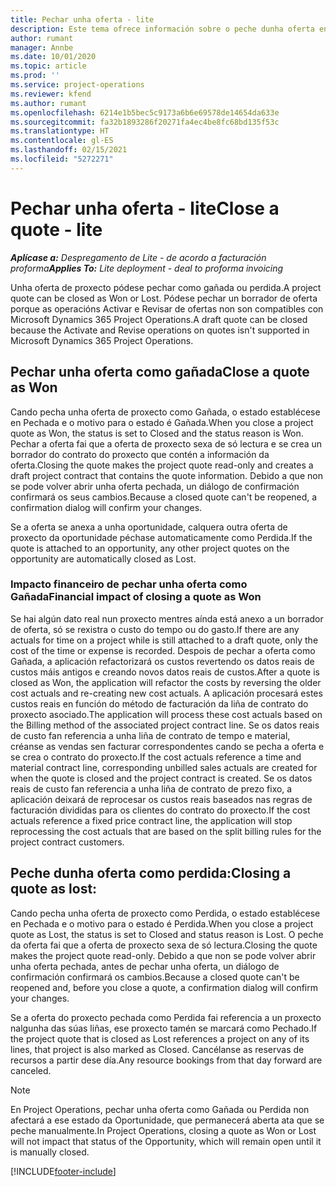 ```yaml
---
title: Pechar unha oferta - lite
description: Este tema ofrece información sobre o peche dunha oferta en Project Operations.
author: rumant
manager: Annbe
ms.date: 10/01/2020
ms.topic: article
ms.prod: ''
ms.service: project-operations
ms.reviewer: kfend
ms.author: rumant
ms.openlocfilehash: 6214e1b5bec5c9173a6b6e69578de14654da633e
ms.sourcegitcommit: fa32b1893286f20271fa4ec4be8fc68bd135f53c
ms.translationtype: HT
ms.contentlocale: gl-ES
ms.lasthandoff: 02/15/2021
ms.locfileid: "5272271"
---
```

# <a name="close-a-quote---lite"></a><span data-ttu-id="5c5e0-103">Pechar unha oferta - lite</span><span class="sxs-lookup"><span data-stu-id="5c5e0-103">Close a quote - lite</span></span>

<span data-ttu-id="5c5e0-104">_**Aplícase a:** Despregamento de Lite - de acordo a facturación proforma_</span><span class="sxs-lookup"><span data-stu-id="5c5e0-104">_**Applies To:** Lite deployment - deal to proforma invoicing_</span></span>

<span data-ttu-id="5c5e0-105">Unha oferta de proxecto pódese pechar como gañada ou perdida.</span><span class="sxs-lookup"><span data-stu-id="5c5e0-105">A project quote can be closed as Won or Lost.</span></span> <span data-ttu-id="5c5e0-106">Pódese pechar un borrador de oferta porque as operacións Activar e Revisar de ofertas non son compatibles con Microsoft Dynamics 365 Project Operations.</span><span class="sxs-lookup"><span data-stu-id="5c5e0-106">A draft quote can be closed because the Activate and Revise operations on quotes isn't supported in Microsoft Dynamics 365 Project Operations.</span></span>

## <a name="close-a-quote-as-won"></a><span data-ttu-id="5c5e0-107">Pechar unha oferta como gañada</span><span class="sxs-lookup"><span data-stu-id="5c5e0-107">Close a quote as Won</span></span>

<span data-ttu-id="5c5e0-108">Cando pecha unha oferta de proxecto como Gañada, o estado establécese en Pechada e o motivo para o estado é Gañada.</span><span class="sxs-lookup"><span data-stu-id="5c5e0-108">When you close a project quote as Won, the status is set to Closed and the status reason is Won.</span></span> <span data-ttu-id="5c5e0-109">Pechar a oferta fai que a oferta de proxecto sexa de só lectura e se crea un borrador do contrato do proxecto que contén a información da oferta.</span><span class="sxs-lookup"><span data-stu-id="5c5e0-109">Closing the quote makes the project quote read-only and creates a draft project contract that contains the quote information.</span></span> <span data-ttu-id="5c5e0-110">Debido a que non se pode volver abrir unha oferta pechada, un diálogo de confirmación confirmará os seus cambios.</span><span class="sxs-lookup"><span data-stu-id="5c5e0-110">Because a closed quote can't be reopened, a confirmation dialog will confirm your changes.</span></span>

<span data-ttu-id="5c5e0-111">Se a oferta se anexa a unha oportunidade, calquera outra oferta de proxecto da oportunidade péchase automaticamente como Perdida.</span><span class="sxs-lookup"><span data-stu-id="5c5e0-111">If the quote is attached to an opportunity, any other project quotes on the opportunity are automatically closed as Lost.</span></span>

### <a name="financial-impact-of-closing-a-quote-as-won"></a><span data-ttu-id="5c5e0-112">Impacto financeiro de pechar unha oferta como Gañada</span><span class="sxs-lookup"><span data-stu-id="5c5e0-112">Financial impact of closing a quote as Won</span></span>

<span data-ttu-id="5c5e0-113">Se hai algún dato real nun proxecto mentres aínda está anexo a un borrador de oferta, só se rexistra o custo do tempo ou do gasto.</span><span class="sxs-lookup"><span data-stu-id="5c5e0-113">If there are any actuals for time on a project while is still attached to a draft quote, only the cost of the time or expense is recorded.</span></span> <span data-ttu-id="5c5e0-114">Despois de pechar a oferta como Gañada, a aplicación refactorizará os custos revertendo os datos reais de custos máis antigos e creando novos datos reais de custos.</span><span class="sxs-lookup"><span data-stu-id="5c5e0-114">After a quote is closed as Won, the application will refactor the costs by reversing the older cost actuals and re-creating new cost actuals.</span></span> <span data-ttu-id="5c5e0-115">A aplicación procesará estes custos reais en función do método de facturación da liña de contrato do proxecto asociado.</span><span class="sxs-lookup"><span data-stu-id="5c5e0-115">The application will process these cost actuals based on the Billing method of the associated project contract line.</span></span> <span data-ttu-id="5c5e0-116">Se os datos reais de custo fan referencia a unha liña de contrato de tempo e material, créanse as vendas sen facturar correspondentes cando se pecha a oferta e se crea o contrato do proxecto.</span><span class="sxs-lookup"><span data-stu-id="5c5e0-116">If the cost actuals reference a time and material contract line, corresponding unbilled sales actuals are created for when the quote is closed and the project contract is created.</span></span> <span data-ttu-id="5c5e0-117">Se os datos reais de custo fan referencia a unha liña de contrato de prezo fixo, a aplicación deixará de reprocesar os custos reais baseados nas regras de facturación divididas para os clientes do contrato do proxecto.</span><span class="sxs-lookup"><span data-stu-id="5c5e0-117">If the cost actuals reference a fixed price contract line, the application will stop reprocessing the cost actuals that are based on the split billing rules for the project contract customers.</span></span>

## <a name="closing-a-quote-as-lost"></a><span data-ttu-id="5c5e0-118">Peche dunha oferta como perdida:</span><span class="sxs-lookup"><span data-stu-id="5c5e0-118">Closing a quote as lost:</span></span>

<span data-ttu-id="5c5e0-119">Cando pecha unha oferta de proxecto como Perdida, o estado establécese en Pechada e o motivo para o estado é Perdida.</span><span class="sxs-lookup"><span data-stu-id="5c5e0-119">When you close a project quote as Lost, the status is set to Closed and status reason is Lost.</span></span> <span data-ttu-id="5c5e0-120">O peche da oferta fai que a oferta de proxecto sexa de só lectura.</span><span class="sxs-lookup"><span data-stu-id="5c5e0-120">Closing the quote makes the project quote read-only.</span></span> <span data-ttu-id="5c5e0-121">Debido a que non se pode volver abrir unha oferta pechada, antes de pechar unha oferta, un diálogo de confirmación confirmará os cambios.</span><span class="sxs-lookup"><span data-stu-id="5c5e0-121">Because a closed quote can't be reopened and, before you close a quote, a confirmation dialog will confirm your changes.</span></span>

<span data-ttu-id="5c5e0-122">Se a oferta do proxecto pechada como Perdida fai referencia a un proxecto nalgunha das súas liñas, ese proxecto tamén se marcará como Pechado.</span><span class="sxs-lookup"><span data-stu-id="5c5e0-122">If the project quote that is closed as Lost references a project on any of its lines, that project is also marked as Closed.</span></span> <span data-ttu-id="5c5e0-123">Cancélanse as reservas de recursos a partir dese día.</span><span class="sxs-lookup"><span data-stu-id="5c5e0-123">Any resource bookings from that day forward are canceled.</span></span>

> [!NOTE]
> <span data-ttu-id="5c5e0-124">En Project Operations, pechar unha oferta como Gañada ou Perdida non afectará a ese estado da Oportunidade, que permanecerá aberta ata que se peche manualmente.</span><span class="sxs-lookup"><span data-stu-id="5c5e0-124">In Project Operations, closing a quote as Won or Lost will not impact that status of the Opportunity, which will remain open until it is manually closed.</span></span>


[!INCLUDE[footer-include](../../includes/footer-banner.md)]